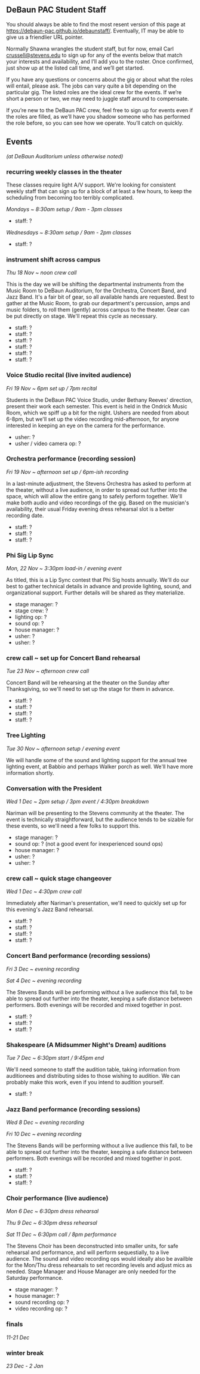 ## DeBaun PAC Student Staff

You should always be able to find the most resent version of this page at <https://debaun-pac.github.io/debaunstaff/>. Eventually, IT may be able to give us a friendlier URL pointer.

Normally Shawna wrangles the student staff, but for now, email Carl <crussell@stevens.edu> to sign up for any of the events below that match your interests and availability, and I’ll add you to the roster. Once confirmed, just show up at the listed call time, and we’ll get started.

If you have any questions or concerns about the gig or about what the roles will entail, please ask. The jobs can vary quite a bit depending on the particular gig. The listed roles are the ideal crew for the events. If we’re short a person or two, we may need to juggle staff around to compensate.

If you’re new to the DeBaun PAC crew, feel free to sign up for events even if the roles are filled, as we’ll have you shadow someone who has performed the role before, so you can see how we operate. You’ll catch on quickly.


## Events
*(at DeBaun Auditorium unless otherwise noted)*

### recurring weekly classes in the theater

These classes require light A/V support. We're looking for consistent weekly staff that can sign up for a block of at least a few hours, to keep the scheduling from becoming too terribly complicated.

*Mondays ~ 8:30am setup / 9am - 3pm classes*

- staff: ?

*Wednesdays ~ 8:30am setup / 9am - 2pm classes*

- staff: ?


### instrument shift across campus

*Thu 18 Nov ~ noon crew call*

This is the day we will be shifting the departmental instruments from the Music Room to DeBaun Auditorium, for the Orchestra, Concert Band, and Jazz Band. It's a fair bit of gear, so all available hands are requested. Best to gather at the Music Room, to grab our department's percussion, amps and music folders, to roll them (gently) across campus to the theater. Gear can be put directly on stage. We'll repeat this cycle as necessary. 

- staff: ?
- staff: ?
- staff: ?
- staff: ?
- staff: ?
- staff: ?


### Voice Studio recital (live invited audience)

*Fri 19 Nov ~ 6pm set up / 7pm recital*

Students in the DeBaun PAC Voice Studio, under Bethany Reeves' direction, present their work each semester. This event is held in the Ondrick Music Room, which we spiff up a bit for the night. Ushers are needed from about 6-8pm, but we'll set up the video recording mid-afternoon, for anyone interested in keeping an eye on the camera for the performance.

- usher: ?
- usher / video camera op: ?


### Orchestra performance (recording session)

*Fri 19 Nov ~ afternoon set up / 6pm-ish recording*

In a last-minute adjustment, the Stevens Orchestra has asked to perform at the theater, without a live audience, in order to spread out further into the space, which will allow the entire gang to safely perform together. We'll make both audio and video recordings of the gig. Based on the musician's availability, their usual Friday evening dress rehearsal slot is a better recording date.

- staff: ?
- staff: ?
- staff: ?


### Phi Sig Lip Sync

*Mon, 22 Nov ~ 3:30pm load-in / evening event*

As titled, this is a Lip Sync contest that Phi Sig hosts annually. We'll do our best to gather technical details in advance and provide lighting, sound, and organizational support. Further details will be shared as they materialize.

- stage manager: ?
- stage crew: ?
- lighting op: ?
- sound op: ?
- house manager: ?
- usher: ?
- usher: ?


### crew call ~ set up for Concert Band rehearsal

*Tue 23 Nov ~ afternoon crew call*

Concert Band will be rehearsing at the theater on the Sunday after Thanksgiving, so we'll need to set up the stage for them in advance.

- staff: ?
- staff: ?
- staff: ?
- staff: ?


### Tree Lighting

*Tue 30 Nov ~ afternoon setup / evening event*

We will handle some of the sound and lighting support for the annual tree lighting event, at Babbio and perhaps Walker porch as well. We'll have more information shortly.


### Conversation with the President

*Wed 1 Dec ~ 2pm setup / 3pm event / 4:30pm breakdown*

Nariman will be presenting to the Stevens community at the theater. The event is technically straightforward, but the audience tends to be sizable for these events, so we'll need a few folks to support this.

- stage manager: ?
- sound op: ? (not a good event for inexperienced sound ops)
- house manager: ?
- usher: ?
- usher: ?


### crew call ~ quick stage changeover

*Wed 1 Dec ~ 4:30pm crew call*

Immediately after Nariman's presentation, we'll need to quickly set up for this evening's Jazz Band rehearsal.

- staff: ?
- staff: ?
- staff: ?
- staff: ?


### Concert Band performance (recording sessions)

*Fri 3 Dec ~ evening recording*

*Sat 4 Dec ~ evening recording*

The Stevens Bands will be performing without a live audience this fall, to be able to spread out further into the theater, keeping a safe distance between performers. Both evenings will be recorded and mixed together in post.

- staff: ?
- staff: ?
- staff: ?


### Shakespeare (A Midsummer Night's Dream) auditions

*Tue 7 Dec ~ 6:30pm start / 9:45pm end*

We'll need someone to staff the audition table, taking information from auditionees and distributing sides to those wishing to audition. We can probably make this work, even if you intend to audition yourself.

- staff: ?


### Jazz Band performance (recording sessions)

*Wed 8 Dec ~ evening recording*

*Fri 10 Dec ~ evening recording*

The Stevens Bands will be performing without a live audience this fall, to be able to spread out further into the theater, keeping a safe distance between performers. Both evenings will be recorded and mixed together in post.

- staff: ?
- staff: ?
- staff: ?


### Choir performance (live audience)

*Mon 6 Dec ~ 6:30pm dress rehearsal*

*Thu 9 Dec ~ 6:30pm dress rehearsal*

*Sat 11 Dec ~ 6:30pm call / 8pm performance*

The Stevens Choir has been deconstructed into smaller units, for safe rehearsal and performance, and will perform sequestially, to a live audience. The sound and video recording ops would ideally also be availble for the Mon/Thu dress rehearsals to set recording levels and adjust mics as needed. Stage Manager and House Manager are only needed for the Saturday performance.

- stage manager: ?
- house manager: ?
- sound recording op: ?
- video recording op: ?


### finals

*11-21 Dec*


### winter break

*23 Dec - 2 Jan*

